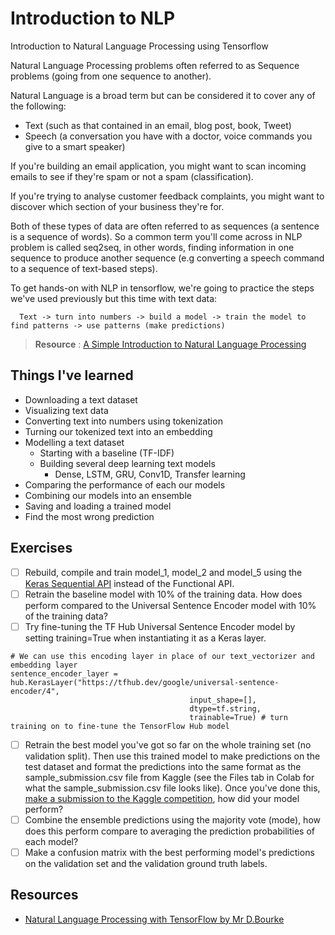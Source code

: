 # Introduction to NLP

Introduction to Natural Language Processing using Tensorflow

Natural Language Processing problems often referred to as Sequence problems (going from one sequence to another).

Natural Language is a broad term but can be considered it to cover any of the following:
- Text (such as that contained in an email, blog post, book, Tweet)
- Speech (a conversation you have with a doctor, voice commands you give to a smart speaker)

If you're building an email application, you might want to scan incoming emails to see if they're spam or not a spam (classification).

If you're trying to analyse customer feedback complaints, you might want to discover which section of your business they're for.

Both of these types of data are often referred to as sequences (a sentence is a sequence of words). So a common term you'll come across in NLP problem is called seq2seq, in other words, finding information in one sequence to produce another sequence (e.g converting a speech command to a sequence of text-based steps).

To get hands-on with NLP in tensorflow, we're going to practice the steps we've used previously but this time with text data:

      Text -> turn into numbers -> build a model -> train the model to find patterns -> use patterns (make predictions)

> **Resource** : [A Simple Introduction to Natural Language Processing](https://becominghuman.ai/a-simple-introduction-to-natural-language-processing-ea66a1747b32)

## Things I've learned

- Downloading a text dataset
- Visualizing text data
- Converting text into numbers using tokenization
- Turning our tokenized text into an embedding
- Modelling a text dataset
  - Starting with a baseline (TF-IDF)
  - Building several deep learning text models
    - Dense, LSTM, GRU, Conv1D, Transfer learning
- Comparing the performance of each our models
- Combining our models into an ensemble
- Saving and loading a trained model
- Find the most wrong prediction

## Exercises

- [ ] Rebuild, compile and train model_1, model_2 and model_5 using the [Keras Sequential API](https://www.tensorflow.org/api_docs/python/tf/keras/Sequential) instead of the Functional API.
- [ ] Retrain the baseline model with 10% of the training data. How does perform compared to the Universal Sentence Encoder model with 10% of the training data?
- [ ] Try fine-tuning the TF Hub Universal Sentence Encoder model by setting training=True when instantiating it as a Keras layer.

```
# We can use this encoding layer in place of our text_vectorizer and embedding layer
sentence_encoder_layer = hub.KerasLayer("https://tfhub.dev/google/universal-sentence-encoder/4",
                                        input_shape=[],
                                        dtype=tf.string,
                                        trainable=True) # turn training on to fine-tune the TensorFlow Hub model
```
- [ ] Retrain the best model you've got so far on the whole training set (no validation split). Then use this trained model to make predictions on the test dataset and format the predictions into the same format as the sample_submission.csv file from Kaggle (see the Files tab in Colab for what the sample_submission.csv file looks like). Once you've done this, [make a submission to the Kaggle competition](https://www.kaggle.com/c/nlp-getting-started/data), how did your model perform?
- [ ] Combine the ensemble predictions using the majority vote (mode), how does this perform compare to averaging the prediction probabilities of each model?
- [ ] Make a confusion matrix with the best performing model's predictions on the validation set and the validation ground truth labels.

## Resources
- [Natural Language Processing with TensorFlow by Mr D.Bourke](https://dev.mrdbourke.com/tensorflow-deep-learning/08_introduction_to_nlp_in_tensorflow/)

